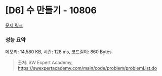 # [D6] 수 만들기 - 10806 

[문제 링크](https://swexpertacademy.com/main/code/problem/problemDetail.do?contestProbId=AXTC4piqD_IDFASe) 

### 성능 요약

메모리: 14,580 KB, 시간: 128 ms, 코드길이: 860 Bytes



> 출처: SW Expert Academy, https://swexpertacademy.com/main/code/problem/problemList.do